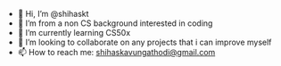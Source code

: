 - 👋 Hi, I’m @shihaskt
- 👀 I’m from a non CS background interested in coding 
- 🌱 I’m currently learning CS50x
- 💞️ I’m looking to collaborate on any projects that i can improve myself
- 📫 How to reach me: shihaskavungathodi@gmail.com

<!---
shihaskt/shihaskt is a ✨ special ✨ repository because its `README.md` (this file) appears on your GitHub profile.
You can click the Preview link to take a look at your changes.
--->
